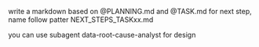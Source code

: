 write a markdown based on @PLANNING.md and @TASK.md for next step, name follow patter NEXT_STEPS_TASKxx.md

you can use subagent data-root-cause-analyst for design
